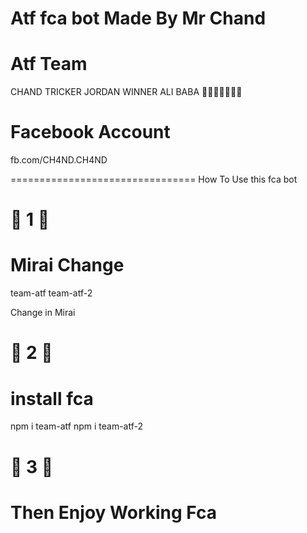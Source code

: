 # Atf fca bot Made By Mr Chand 
# Atf Team
CHAND TRICKER
JORDAN
WINNER
ALI BABA
💸💸💸💸💸💸💸

# Facebook Account 
fb.com/CH4ND.CH4ND

================================
How To Use this fca bot 

# 💜 1 💜

# Mirai Change 

team-atf
team-atf-2 

Change in Mirai 

# 💸 2 💸

# install fca

npm i team-atf
npm i team-atf-2 

# 💜 3 💜

# Then Enjoy Working Fca


